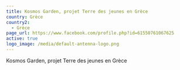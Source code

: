 ```yaml
---
title: Kosmos Garden, projet Terre des jeunes en Grèce
country: Grèce
country2:
  - Grèce
page_url: https://www.facebook.com/profile.php?id=61550761067625
active: true
logo_image: /media/default-antenna-logo.png
---
```

Kosmos Garden, projet Terre des jeunes en Grèce
